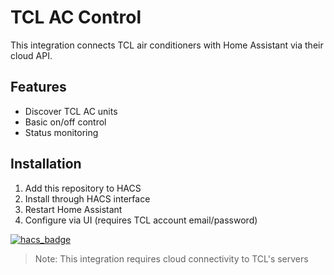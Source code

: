# TCL AC Control

This integration connects TCL air conditioners with Home Assistant via their cloud API.

## Features
- Discover TCL AC units
- Basic on/off control
- Status monitoring

## Installation
1. Add this repository to HACS
2. Install through HACS interface
3. Restart Home Assistant
4. Configure via UI (requires TCL account email/password)

[![hacs_badge](https://img.shields.io/badge/HACS-Custom-orange.svg)](https://github.com/hacs/integration)

> Note: This integration requires cloud connectivity to TCL's servers

